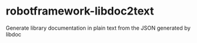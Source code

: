 # robotframework-libdoc2text
Generate library documentation in plain text from the JSON generated by libdoc
